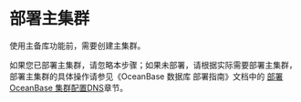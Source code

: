 部署主集群 
==========================

使用主备库功能前，需要创建主集群。

如果您已部署主集群，请忽略本步骤；如果未部署，请根据实际需要部署主集群，部署主集群的具体操作请参见《OceanBase 数据库 部署指南》文档中的 [部署 OceanBase 集群](../../../2.deploy-the-oceanbase-database/5.graphical-interface-deployment/3.deploy-the-oceanbase-cluster/1.optional-configure-dns.md)[配置DNS](t1943334.md#topic-2637814)章节。
